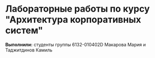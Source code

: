 # Лабораторные работы по курсу "Архитектура корпоративных систем"
**Выполнили:** студенты группы 6132-010402D Макарова Мария и Таджитдинов Камиль 
